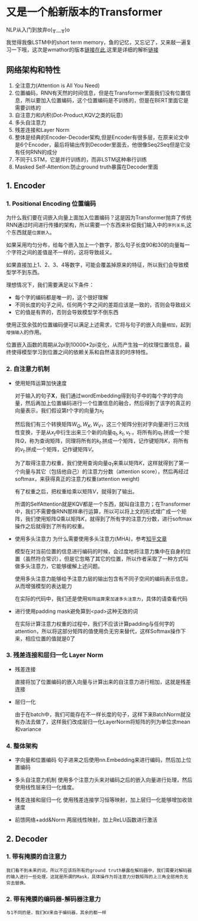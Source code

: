 # 又是一个船新版本的Transformer

NLP从入门到放弃o(╥﹏╥)o

我觉得我像LSTM中的short term memory，鱼的记忆，又忘记了，又来敲一遍复习一下哦，这次是wmathor的版本[链接在此](https://wmathor.com/index.php/archives/1438/),这里是详细的解析[链接](https://wmathor.com/index.php/archives/1455/)

## 网络架构和特性

1. 全注意力(Attention is All You Need)
2. 位置编码，RNN有天然的时间信息，但是在Transformer里面我们没有位置信息，所以要加入位置编码，这个位置编码是不训练的，但是在BERT里面它是需要训练的
3. 自注意力和内积(Dot-Product,KQV之类的玩意)
4. 多头自注意力
5. 残差连接和Layer Norm
6. 整体是经典的Encoder-Decoder架构,但是Encoder有很多层，在原来论文中是6个Encoder，最后将输出传到Decoder里面去，他很像Seq2Seq但是它没有任何RNN的成分
7. 不同于LSTM，它是并行训练的，而非LSTM这种串行训练
8. Masked Self-Attention:防止ground truth暴露在Decoder里面

## 1. Encoder

### 1. Positional Encoding 位置编码

为什么我们要在词嵌入向量上面加入位置编码？这是因为Transformer抛弃了传统RNN通过时间进行传播的架构，所以需要一个东西来补偿我们输入中的`序列关系`,这个东西就是`位置嵌入`。

如果采用均匀分布，给每个嵌入加上一个数字，那么句子长度90和30的向量每一个字符之间的差值是不一样的，这将导致歧义。

如果直接加上1、2、3、4等数字，可能会覆盖掉原来的特征，所以我们会导致模型学不到东西。

理想情况下，我们需要满足以下条件：

- 每个字的编码都是唯一的，这个很好理解
- 不同长度的句子之间，任何两个字之间的差距应该是一致的，否则会导致歧义
- 它的值是有界的，否则会导致模型学不倒东西

使用正弦余弦的位置编码便可以满足上述需求，它将与句子的嵌入向量`相加`，起到`增强输入`的作用。

位置嵌入函数的周期从2pi到10000*2pi变化，从而产生独一的纹理位置信息，最终使得模型学习到位置之间的依赖关系和自然语言的时序特性。

### 2. 自注意力机制

- 使用矩阵运算加快速度

    对于输入的句子$\mathbf{X}$，我们通过wordEmbedding得到句子中的每个字的字向量，然后再加上位置编码进行一个位置信息的融合，然后得到了该字的真正的向量表示，我们假设第$t$个字的向量为$x_t$

    然后我们有三个转换矩阵$W_Q,W_K,W_V$，这三个矩阵分别对字向量进行三次线性变换，于是从$x_t$中衍生出来三个新的向量$q_t,k_t,v_t.$，将所有的$q_t.$拼成一个矩阵$Q$，称为查询矩阵，同理将所有的$k_t.$拼成一个矩阵，记作键矩阵$K$，将所有的$v_t.$拼成一个矩阵，记作键矩阵$V$。

    为了取得注意力权重，我们使用查询向量$q_1$来乘以矩阵$K$，这样就得到了第一个向量与其它（包括他自己）的注意力分数（attention score），然后再经过softmax，来获得真正的注意力权重(attention weight)

    有了权重之后，把权重给乘以矩阵$V$，就得到了输出。

    所谓的SelfAttention就是KQV都是一个东西，就叫自注意力；在Transformer中，我们不需要像RNN那样串行运算，所以可以将上文的形式增广成一个矩阵，我们使用矩阵$Q$乘以矩阵$K$，就得到了所有字的注意力分数，进行softmax操作之后就得到了所有的权重。

- 使用多头注意力
    为什么需要使用多头注意力(MHA)，参考[知乎文章](https://zhuanlan.zhihu.com/p/387373100)

    模型在对当前位置的信息进行编码的时候，会过度地将注意力集中在自身的位置（虽然符合常识），但是它忽略了其它的位置，所以作者采取了一种方式叫做多头注意力，它能够缓解上述问题。

    使用多头注意力能够给予注意力层的输出包含有不同子空间的编码表示信息，从而增强模型的表达能力

    在实际的代码中，我们还是使用`矩阵运算`来`加速多头注意力`，具体的请查看代码

- 进行使用padding mask避免算到\<pad\>这种无效的词

    在实际计算注意力权重的过程中，我们不应该计算padding与任何字的attention，所以将这部分矩阵的值使用负无穷来替代，这样Softmax操作下来，相应位置的值就是0了

### 3. 残差连接和层归一化 Layer Norm

- 残差连接

    直接将加了位置编码的嵌入向量与计算出来的自注意力进行相加，这就是残差连接

- 层归一化

    由于在batch中，我们可能存在不一样长度的句子，这样下来BatchNorm就没有办法去做了，这样我们改成层归一化LayerNorm将矩阵的列为单位求mean和variance

### 4. 整体架构

- 字向量和位置编码
    句子进来之后使用nn.Embedding来进行编码，然后加上位置编码

- 多头自注意力机制
    使用多个注意力头来对编码之后的嵌入向量进行处理，然后使用线性层来归一化维度。

- 残差连接和层归一化
    使用残差连接学习恒等映射，加上层归一化能够增加收敛速度

- 前馈网络+add&Norm
    两层线性映射，加上ReLU函数进行激活

## 2. Decoder

### 1. 带有掩膜的自注意力

    我们看不到未来的词，所以不应该将所有的ground truth暴露在解码器中，我们需要对解码器的输入进行一些处理，这就是所谓的Mask，具体操作为将注意力分数矩阵的上三角全部用负无穷去替换。

### 2. 带有掩膜的编码器-解码器注意力

    与1不同的是，我们KV来自于编码器，其余的都一样
